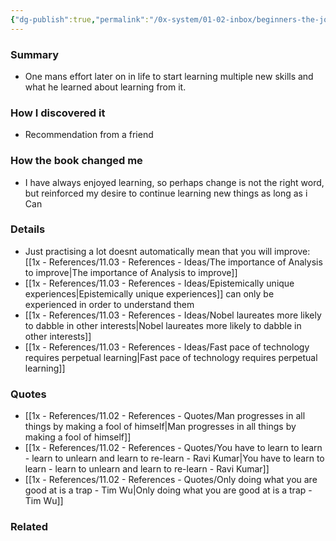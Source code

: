 ```yaml
---
{"dg-publish":true,"permalink":"/0x-system/01-02-inbox/beginners-the-joy-and-transformative-power-of-lifelong-learning-tom-vanderbilt/","title":"Beginners - The Joy and Transformative Power of Lifelong Learning","dgShowBacklinks":false}
---
```



### Summary
- One mans effort later on in life to start learning multiple new skills and what he learned about learning from it.

### How I discovered it
- Recommendation from a friend

### How the book changed me
- I have always enjoyed learning, so perhaps change is not the right word, but reinforced my desire to continue learning new things as long as i Can

### Details
- Just practising a lot doesnt automatically mean that you will improve: [[1x - References/11.03 - References - Ideas/The importance of Analysis to improve\|The importance of Analysis to improve]]
- [[1x - References/11.03 - References - Ideas/Epistemically unique experiences\|Epistemically unique experiences]] can only be experienced in order to understand them
- [[1x - References/11.03 - References - Ideas/Nobel laureates more likely to dabble in other interests\|Nobel laureates more likely to dabble in other interests]]
- [[1x - References/11.03 - References - Ideas/Fast pace of technology requires perpetual learning\|Fast pace of technology requires perpetual learning]]

### Quotes
- [[1x - References/11.02 - References - Quotes/Man progresses in all things by making a fool of himself\|Man progresses in all things by making a fool of himself]]
- [[1x - References/11.02 - References - Quotes/You have to learn to learn - learn to unlearn and learn to re-learn - Ravi Kumar\|You have to learn to learn - learn to unlearn and learn to re-learn - Ravi Kumar]]
- [[1x - References/11.02 - References - Quotes/Only doing what you are good at is a trap - Tim Wu\|Only doing what you are good at is a trap - Tim Wu]]

### Related

